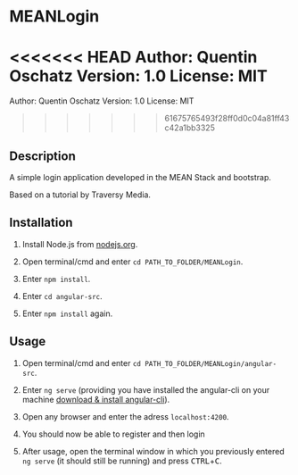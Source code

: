 # MEANLogin
<<<<<<< HEAD
 Author: Quentin Oschatz
 Version: 1.0
 License: MIT
=======
Author: Quentin Oschatz
Version: 1.0
License: MIT 
>>>>>>> 61675765493f28ff0d0c04a81ff43c42a1bb3325

## Description

A simple login application developed in the MEAN Stack and bootstrap. 

Based on a tutorial by Traversy Media.

## Installation
 1. Install Node.js from [nodejs.org](https://www.nodejs.org/).
 
 2. Open terminal/cmd and enter `cd PATH_TO_FOLDER/MEANLogin`.
 
 3. Enter `npm install`.
 
 4. Enter `cd angular-src`.
 
 5. Enter `npm install` again.

## Usage
1. Open terminal/cmd and enter `cd PATH_TO_FOLDER/MEANLogin/angular-src`.

2. Enter `ng serve` (providing you have installed the angular-cli on your machine [download & install angular-cli](https://cli.angular.io)).

3. Open any browser and enter the adress `localhost:4200`.

4. You should now be able to register and then login

5. After usage, open the terminal window in which you previously entered `ng serve` (it should still be running) and press <kbd>CTRL</kbd>+<kbd>C</kbd>.
